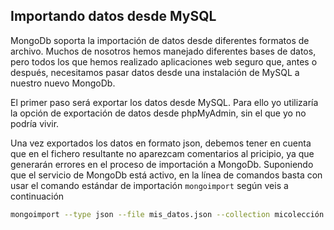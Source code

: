 ## Importando datos desde MySQL

MongoDb soporta la importación de datos desde diferentes formatos de archivo. Muchos de nosotros hemos manejado diferentes bases de datos, pero todos los que hemos realizado aplicaciones web seguro que, antes o después, necesitamos pasar datos desde una instalación de MySQL a nuestro nuevo MongoDb.

El primer paso será exportar los datos desde MySQL. Para ello yo utilizaría la opción de exportación de datos desde phpMyAdmin, sin el que yo no podría vivir.

Una vez exportados los datos en formato json, debemos tener en cuenta que en el fichero resultante no aparezcam comentarios al pricipio, ya que generarán errores en el proceso de importación a MongoDb. Suponiendo que el servicio de MongoDb está activo, en la línea de comandos basta con usar el comando estándar de importación ```mongoimport``` según veis a continuación

```bash
mongoimport --type json --file mis_datos.json --collection micolección --db mibasededatos --jsonArray
```


